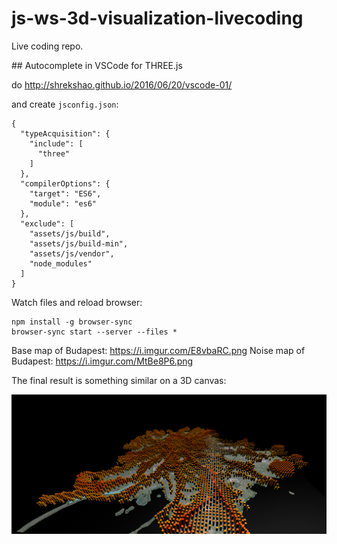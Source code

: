 # js-ws-3d-visualization-livecoding
Live coding repo.

## Autocomplete in VSCode for THREE.js

do http://shrekshao.github.io/2016/06/20/vscode-01/

and create `jsconfig.json`:

```
{
  "typeAcquisition": {
    "include": [
      "three"
    ]
  },
  "compilerOptions": {
    "target": "ES6",
    "module": "es6"
  },
  "exclude": [
    "assets/js/build",
    "assets/js/build-min",
    "assets/js/vendor",
    "node_modules"
  ]
}
```

Watch files and reload browser:

```
npm install -g browser-sync
browser-sync start --server --files *
```

Base map of Budapest: https://i.imgur.com/E8vbaRC.png
Noise map of Budapest: https://i.imgur.com/MtBe8P6.png

The final result is something similar on a 3D canvas: 

![a screenshot](https://github.com/jmalyik/js-ws-3d-visualization-livecoding/blob/master/screenshot.png)